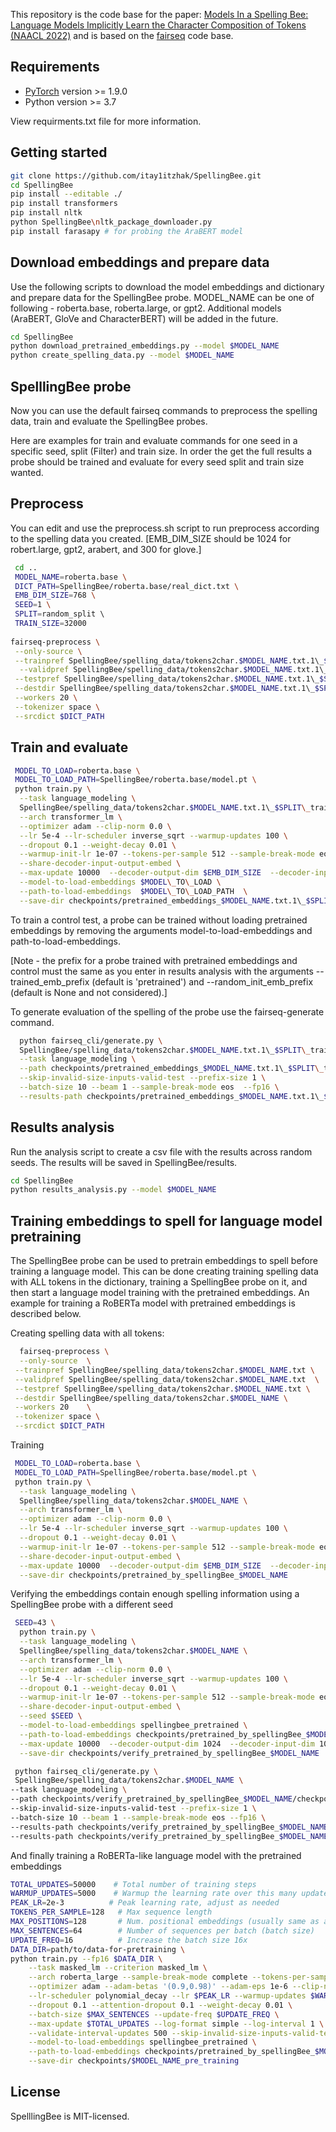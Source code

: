 This repository is the code base for the paper: [Models In a Spelling Bee: Language Models Implicitly Learn the Character Composition of Tokens (NAACL 2022)](https://arxiv.org/abs/2108.11193) and is based on the [fairseq](https://github.com/pytorch/fairseq) code base. 

## Requirements

* [PyTorch](http://pytorch.org/) version >= 1.9.0
* Python version >= 3.7

View requirments.txt file for more information.

## Getting started
```bash
git clone https://github.com/itay1itzhak/SpellingBee.git
cd SpellingBee
pip install --editable ./
pip install transformers 
pip install nltk 
python SpellingBee\nltk_package_downloader.py
pip install farasapy # for probing the AraBERT model
```

## Download embeddings and prepare data
Use the following scripts to download the model embeddings and dictionary and prepare data for the SpellingBee probe.
MODEL_NAME can be one of following - roberta.base, roberta.large, or gpt2. Additional models (AraBERT, GloVe and CharacterBERT) will be added in the future.
```bash
cd SpellingBee
python download_pretrained_embeddings.py --model $MODEL_NAME 
python create_spelling_data.py --model $MODEL_NAME
```
## SpelllingBee probe
Now you can use the default fairseq commands to preprocess the spelling data, train and evaluate the SpellingBee probes.

Here are examples for train and evaluate commands for one seed in a specific seed, split (Filter) and train size. In order the get the full results a probe should be trained and evaluate for every seed split and train size wanted.

## Preprocess

You can edit and use the preprocess.sh script to run preprocess according to the spelling data you created.
[EMB_DIM_SIZE should be 1024 for robert.large, gpt2, arabert, and 300 for glove.]
```bash
 cd ..
 MODEL_NAME=roberta.base \
 DICT_PATH=SpellingBee/roberta.base/real_dict.txt \
 EMB_DIM_SIZE=768 \
 SEED=1 \
 SPLIT=random_split \ 
 TRAIN_SIZE=32000 
 
fairseq-preprocess \
 --only-source \
 --trainpref SpellingBee/spelling_data/tokens2char.$MODEL_NAME.txt.1\_$SPLIT\_train\_size\_$TRAIN_SIZE.train \
  --validpref SpellingBee/spelling_data/tokens2char.$MODEL_NAME.txt.1\_$SPLIT\_train\_size\_$TRAIN_SIZE.valid \
 --testpref SpellingBee/spelling_data/tokens2char.$MODEL_NAME.txt.1\_$SPLIT\_train\_size\_$TRAIN_SIZE.test \
 --destdir SpellingBee/spelling_data/tokens2char.$MODEL_NAME.txt.1\_$SPLIT\_train\_size\_$TRAIN_SIZE \
 --workers 20 \
 --tokenizer space \
 --srcdict $DICT_PATH
```
## Train and evaluate

```bash
 MODEL_TO_LOAD=roberta.base \
 MODEL_TO_LOAD_PATH=SpellingBee/roberta.base/model.pt \
 python train.py \
  --task language_modeling \
  SpellingBee/spelling_data/tokens2char.$MODEL_NAME.txt.1\_$SPLIT\_train\_size\_$TRAIN_SIZE \
  --arch transformer_lm \
  --optimizer adam --clip-norm 0.0 \
  --lr 5e-4 --lr-scheduler inverse_sqrt --warmup-updates 100 \
  --dropout 0.1 --weight-decay 0.01 \
  --warmup-init-lr 1e-07 --tokens-per-sample 512 --sample-break-mode eos  --max-tokens 1024 --update-freq 16 --fp16 \
  --share-decoder-input-output-embed \
  --max-update 10000  --decoder-output-dim $EMB_DIM_SIZE  --decoder-input-dim $EMB_DIM_SIZE --decoder-embed-dim 512 --no-epoch-checkpoints --disable-validation\
  --model-to-load-embeddings $MODEL\_TO\_LOAD \
  --path-to-load-embeddings  $MODEL\_TO\_LOAD_PATH  \
  --save-dir checkpoints/pretrained_embeddings_$MODEL_NAME.txt.1\_$SPLIT\_train\_size\_$TRAIN_SIZE
```
To train a control test, a probe can be trained without loading pretrained embeddings by removing the arguments model-to-load-embeddings and path-to-load-embeddings.

[Note - the prefix for a probe trained with pretrained embeddings and control must the same as you enter in results analysis with the arguments --trained_emb_prefix (default is 'pretrained') and --random_init_emb_prefix (default is None and not considered).]

To generate evaluation of the spelling of the probe use the fairseq-generate command. 
```bash
  python fairseq_cli/generate.py \
  SpellingBee/spelling_data/tokens2char.$MODEL_NAME.txt.1\_$SPLIT\_train\_size\_$TRAIN_SIZE \
  --task language_modeling \
  --path checkpoints/pretrained_embeddings_$MODEL_NAME.txt.1\_$SPLIT\_train\_size\_$TRAIN_SIZE/checkpoint\_last.pt \
  --skip-invalid-size-inputs-valid-test --prefix-size 1 \
  --batch-size 10 --beam 1 --sample-break-mode eos  --fp16 \
  --results-path checkpoints/pretrained_embeddings_$MODEL_NAME.txt.1\_$SPLIT\_train\_size\_$TRAIN_SIZE
```

## Results analysis
Run the analysis script to create a csv file with the results across random seeds. The results will be saved in SpellingBee/results.
```bash
cd SpellingBee
python results_analysis.py --model $MODEL_NAME
```
## Training embeddings to spell for language model pretraining
The SpellingBee probe can be used to pretrain embeddings to spell before training a language model.
This can be done creating training spelling data with ALL tokens in the dictionary, training a SpellingBee probe on it, and then start a language model training with the pretrained embeddings. An example for training a RoBERTa model with pretrained embeddings is described below.

Creating spelling data with all tokens:
```bash
  fairseq-preprocess \
  --only-source  \
 --trainpref SpellingBee/spelling_data/tokens2char.$MODEL_NAME.txt \
 --validpref SpellingBee/spelling_data/tokens2char.$MODEL_NAME.txt  \
 --testpref SpellingBee/spelling_data/tokens2char.$MODEL_NAME.txt \
 --destdir SpellingBee/spelling_data/tokens2char.$MODEL_NAME \
 --workers 20    \
 --tokenizer space \
 --srcdict $DICT_PATH 
```
Training
```bash
 MODEL_TO_LOAD=roberta.base \
 MODEL_TO_LOAD_PATH=SpellingBee/roberta.base/model.pt \
 python train.py \
  --task language_modeling \
  SpellingBee/spelling_data/tokens2char.$MODEL_NAME \
  --arch transformer_lm \
  --optimizer adam --clip-norm 0.0 \
  --lr 5e-4 --lr-scheduler inverse_sqrt --warmup-updates 100 \
  --dropout 0.1 --weight-decay 0.01 \
  --warmup-init-lr 1e-07 --tokens-per-sample 512 --sample-break-mode eos  --max-tokens 1024 --update-freq 16 --fp16 \
  --share-decoder-input-output-embed \
  --max-update 10000  --decoder-output-dim $EMB_DIM_SIZE  --decoder-input-dim $EMB_DIM_SIZE --decoder-embed-dim 512 --no-epoch-checkpoints --disable-validation\
  --save-dir checkpoints/pretrained_by_spellingBee_$MODEL_NAME
```
Verifying the embeddings contain enough spelling information using a SpellingBee probe with a different seed
```bash
 SEED=43 \
  python train.py \
  --task language_modeling \
  SpellingBee/spelling_data/tokens2char.$MODEL_NAME \
  --arch transformer_lm \
  --optimizer adam --clip-norm 0.0 \
  --lr 5e-4 --lr-scheduler inverse_sqrt --warmup-updates 100 \
  --dropout 0.1 --weight-decay 0.01 \
  --warmup-init-lr 1e-07 --tokens-per-sample 512 --sample-break-mode eos  --max-tokens 1024 --update-freq 16 --fp16 \
  --share-decoder-input-output-embed \
  --seed $SEED \
  --model-to-load-embeddings spellingbee_pretrained \
  --path-to-load-embeddings checkpoints/pretrained_by_spellingBee_$MODEL_NAME/checkpoint_last.pt   \
  --max-update 10000  --decoder-output-dim 1024  --decoder-input-dim 1024 --decoder-embed-dim 512 --no-epoch-checkpoints --disable-validation\
  --save-dir checkpoints/verify_pretrained_by_spellingBee_$MODEL_NAME
```

```bash
 python fairseq_cli/generate.py \
 SpellingBee/spelling_data/tokens2char.$MODEL_NAME \
--task language_modeling \
--path checkpoints/verify_pretrained_by_spellingBee_$MODEL_NAME/checkpoint_last.pt \
--skip-invalid-size-inputs-valid-test --prefix-size 1 \
--batch-size 10 --beam 1 --sample-break-mode eos --fp16 \
--results-path checkpoints/verify_pretrained_by_spellingBee_$MODEL_NAME
--results-path checkpoints/verify_pretrained_by_spellingBee_$MODEL_NAME
```

And finally training a RoBERTa-like language model with the pretrained embeddings
```bash
TOTAL_UPDATES=50000    # Total number of training steps
WARMUP_UPDATES=5000    # Warmup the learning rate over this many updates
PEAK_LR=2e-3          # Peak learning rate, adjust as needed
TOKENS_PER_SAMPLE=128   # Max sequence length
MAX_POSITIONS=128       # Num. positional embeddings (usually same as above)
MAX_SENTENCES=64        # Number of sequences per batch (batch size)
UPDATE_FREQ=16          # Increase the batch size 16x
DATA_DIR=path/to/data-for-pretraining \
python train.py --fp16 $DATA_DIR \
    --task masked_lm --criterion masked_lm \
    --arch roberta_large --sample-break-mode complete --tokens-per-sample $TOKENS_PER_SAMPLE \
    --optimizer adam --adam-betas '(0.9,0.98)' --adam-eps 1e-6 --clip-norm 0.0 \
    --lr-scheduler polynomial_decay --lr $PEAK_LR --warmup-updates $WARMUP_UPDATES --total-num-update $TOTAL_UPDATES \
    --dropout 0.1 --attention-dropout 0.1 --weight-decay 0.01 \
    --batch-size $MAX_SENTENCES --update-freq $UPDATE_FREQ \
    --max-update $TOTAL_UPDATES --log-format simple --log-interval 1 \
    --validate-interval-updates 500 --skip-invalid-size-inputs-valid-test  --encoder-normalize-before \
    --model-to-load-embeddings spellingbee_pretrained \
    --path-to-load-embeddings checkpoints/pretrained_by_spellingBee_$MODEL_NAME/checkpoint_last.pt \
    --save-dir checkpoints/$MODEL_NAME_pre_training
```
## License

SpelllingBee is MIT-licensed.

